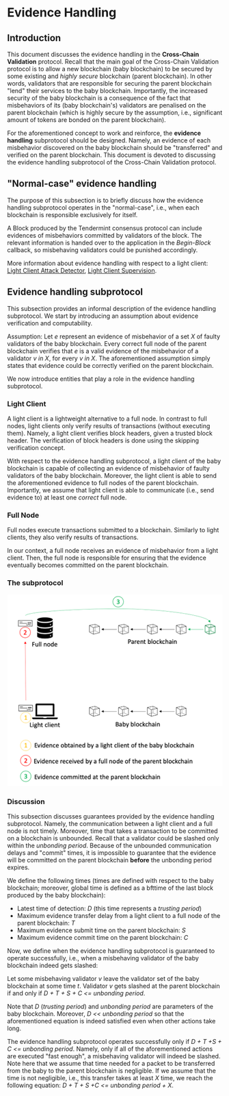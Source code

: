 # Evidence Handling

## Introduction

This document discusses the evidence handling in the **Cross-Chain Validation** protocol.
Recall that the main goal of the Cross-Chain Validation protocol is to allow a new blockchain (baby blockchain) to be secured by some existing and *highly secure* blockchain (parent blockchain).
In other words, validators that are responsible for securing the parent blockchain "lend" their services to the baby blockchain.
Importantly, the increased security of the baby blockchain is a consequence of the fact that misbehaviors of its (baby blockchain's) validators are penalised on the parent blockchain (which is highly secure by the assumption, i.e., significant amount of tokens are bonded on the parent blockchain).

For the aforementioned concept to work and reinforce, the **evidence handling** subprotocol should be designed.
Namely, an evidence of each misbehavior discovered on the baby blockchain should be "transferred" and verified on the parent blockchain.
This document is devoted to discussing the evidence handling subprotocol of the Cross-Chain Validation protocol.

## "Normal-case" evidence handling

The purpose of this subsection is to briefly discuss how the evidence handling subprotocol operates in the "normal-case", i.e., when each blockchain is responsible exclusively for itself.

A Block produced by the Tendermint consensus protocol can include evidences of misbehaviors committed by validators of the block.
The relevant information is handed over to the application in the *Begin-Block* callback, so misbehaving validators could be punished accordingly.

More information about evidence handling with respect to a light client:
[Light Client Attack Detector](https://github.com/tendermint/spec/blob/master/rust-spec/lightclient/detection/detection_003_reviewed.md), [Light Client Supervision](https://github.com/tendermint/spec/blob/master/rust-spec/lightclient/supervisor/supervisor_001_draft.md).

## Evidence handling subprotocol

This subsection provides an informal description of the evidence handling subprotocol.
We start by introducing an assumption about evidence verification and computability.

Assumption: Let *e* represent an evidence of misbehavior of a set *X* of faulty validators of the baby blockchain.
Every correct full node of the parent blockchain verifies that *e* is a valid evidence of the misbehavior of a validator *v in X*, for every *v in X*.
The aforementioned assumption simply states that evidence could be correctly verified on the parent blockchain.

We now introduce entities that play a role in the evidence handling subprotocol.

### Light Client

A light client is a lightweight alternative to a full node.
In contrast to full nodes, light clients only verify results of transactions (without executing them).
Namely, a light client verifies block headers, given a trusted block header.
The verification of block headers is done using the skipping verification concept.

With respect to the evidence handling subprotocol, a light client of the baby blockchain is capable of collecting an evidence of misbehavior of faulty validators of the baby blockchain.
Moreover, the light client is able to send the aforementioned evidence to full nodes of the parent blockchain.
Importantly, we assume that light client is able to communicate (i.e., send evidence to) at least one *correct* full node.

### Full Node

Full nodes execute transactions submitted to a blockchain.
Similarly to light clients, they also verify results of transactions.

In our context, a full node receives an evidence of misbehavior from a light client.
Then, the full node is responsible for ensuring that the evidence eventually becomes committed on the parent blockchain.

### The subprotocol

![image](./images/evidence_handling.PNG)

### Discussion

This subsection discusses guarantees provided by the evidence handling subprotocol.
Namely, the communication between a light client and a full node is not timely.
Moreover, time that takes a transaction to be committed on a blockchain is unbounded.
Recall that a validator could be slashed only within the *unbonding period*.
Because of the unbounded communication delays and "commit" times, it is impossible to guarantee that the evidence will be committed on the parent blockchain **before** the unbonding period expires.


We define the following times (times are defined with respect to the baby blockchain; moreover, global time is defined as a bfttime of the last block produced by the baby blockchain):
- Latest time of detection: *D* (this time represents a *trusting period*)
- Maximum evidence transfer delay from a light client to a full node of the parent blockchain: *T*
- Maximum evidence submit time on the parent blockchain: *S*
- Maximum evidence commit time on the parent blockchain: *C*

Now, we define when the evidence handling subprotocol is guaranteed to operate successfully, i.e., when a misbehaving validator of the baby blockchain indeed gets slashed:

Let some misbehaving validator *v* leave the validator set of the baby blockchain at some time *t*.
Validator *v* gets slashed at the parent blockchain if and only if *D + T + S + C <= unbonding period*.

Note that *D* (*trusting period*) and *unbonding period* are parameters of the baby blockchain.
Moreover, *D << unbonding period* so that the aforementioned equation is indeed satisfied even when other actions take long.

The evidence handling subprotocol operates successfully only if *D + T +S + C <= unbonding period*.
Namely, only if all of the aforementioned actions are executed "fast enough", a misbehaving validator will indeed be slashed.
Note here that we assume that time needed for a packet to be transferred from the baby to the parent blockchain is negligible.
If we assume that the time is not negligible, i.e., this transfer takes at least *X* time, we reach the following equation: *D + T + S +C <= unbonding period + X*.
